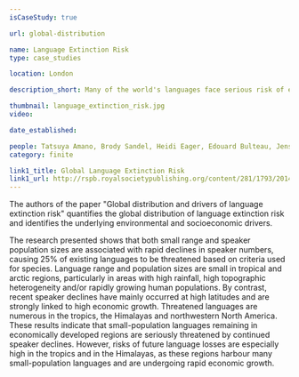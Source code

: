 ```yaml
---
isCaseStudy: true

url: global-distribution

name: Language Extinction Risk
type: case_studies

location: London

description_short: Many of the world's languages face serious risk of extinction. Efforts to prevent this cultural loss are severely constrained by a poor understanding of the geographical patterns and drivers of extinction risk.

thumbnail: language_extinction_risk.jpg
video: 

date_established: 

people: Tatsuya Amano, Brody Sandel, Heidi Eager, Edouard Bulteau, Jens-Christian Svenning, Bo Dalsgaard, Carsten Rahbek, Richard G. Davies and William J. Sutherland
category: finite

link1_title: Global Language Extinction Risk
link1_url: http://rspb.royalsocietypublishing.org/content/281/1793/20141574.full.pdf
---
```


The authors of the paper "Global distribution and drivers of language extinction risk" quantifies the global distribution of language extinction risk and identifies the underlying environmental and socioeconomic drivers.

The research presented shows that both small range and speaker population sizes are associated with rapid declines in speaker numbers, causing 25% of existing languages to be threatened based on criteria used for species. Language range and population sizes are small in tropical and arctic regions, particularly in areas with high rainfall, high topographic heterogeneity and/or rapidly growing human populations. By contrast, recent speaker declines have mainly occurred at high latitudes and are strongly linked to high economic growth. Threatened languages are numerous in the tropics, the Himalayas and northwestern North America. These results indicate that small-population languages remaining in economically developed regions are seriously threatened by continued speaker declines. However, risks of future language losses are especially high in the tropics and in the Himalayas, as these regions harbour many small-population languages and are undergoing rapid economic growth.